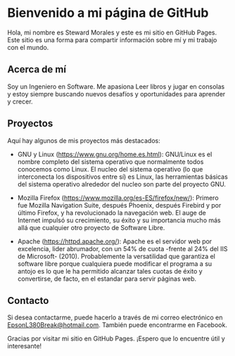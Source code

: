 # Bienvenido a mi página de GitHub



Hola, mi nombre es Steward Morales y este es mi sitio en GitHub Pages. Este sitio es una forma para compartir información sobre mí y mi trabajo con el mundo.



## Acerca de mí



Soy un Ingeniero en Software. Me apasiona Leer libros y jugar en consolas y estoy siempre buscando nuevos desafíos y oportunidades para aprender y crecer.



## Proyectos



Aquí hay algunos de mis proyectos más destacados:



- GNU y Linux (https://www.gnu.org/home.es.html): GNU/Linux es el nombre completo del sistema operativo que normalmente todos conocemos como Linux. El nucleo del sistema operativo (lo que interconecta los dispositivos entre sí) es Linux, las herramientas básicas del sistema operativo alrededor del nucleo son parte del proyecto GNU.

- Mozilla Firefox (https://www.mozilla.org/es-ES/firefox/new/): Primero fue Mozilla Navigation Suite, después Phoenix, después Firebird y por último Firefox, y ha revolucionado la navegación web. El auge de Internet impulsó su crecimiento, su éxito y su importancia mucho más allá que cualquier otro proyecto de Software Libre.

- Apache (https://httpd.apache.org/): Apache es el servidor web por excelencia, lider abrumador, con un 54% de cuota -frente al 24% del IIS de Microsoft- (2010). Probablemente la versatilidad que garantiza el software libre porque cualquiera puede modificar el programa a su antojo es lo que le ha permitido alcanzar tales cuotas de éxito y convertirse, de facto, en el estandar para servir páginas web.



## Contacto



Si desea contactarme, puede hacerlo a través de mi correo electrónico en EpsonL380Break@hotmail.com. También puede encontrarme en Facebook.



Gracias por visitar mi sitio en GitHub Pages. ¡Espero que lo encuentre útil y interesante!
